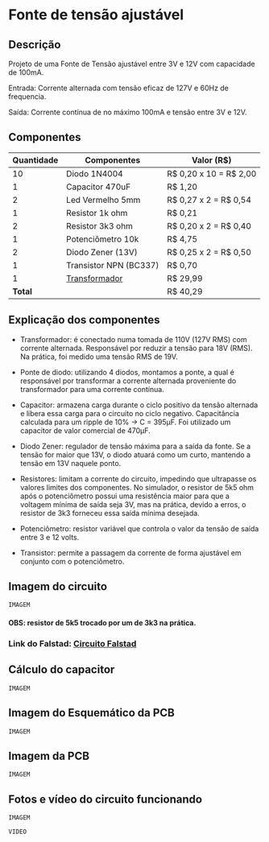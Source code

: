 # Fonte de tensão ajustável

## Descrição
Projeto de uma Fonte de Tensão ajustável entre 3V e 12V com capacidade de 100mA.

Entrada: Corrente alternada com tensão eficaz de 127V e 60Hz de frequencia.

Saída: Corrente contínua de no máximo 100mA e tensão entre 3V e 12V. 

## Componentes
| Quantidade | Componentes                  | Valor (R$) |
|------------|------------------------------|------------|
| 10         | Diodo 1N4004                 | R$ 0,20 x 10 = R$ 2,00 |
| 1          | Capacitor 470uF              | R$ 1,20 |
| 2          | Led Vermelho 5mm             | R$ 0,27 x 2 = R$ 0,54 |
| 1          | Resistor 1k ohm              | R$ 0,21 |
| 2          | Resistor 3k3 ohm             | R$ 0,20 x 2 = R$ 0,40 |
| 1          | Potenciômetro 10k            | R$ 4,75 |
| 2          | Diodo Zener (13V)            | R$ 0,25 x 2 = R$ 0,50 |
| 1          | Transistor NPN (BC337)       | R$ 0,70 |
| 1          | [Transformador](https://produto.mercadolivre.com.br/MLB-1253943633-transformador-trafo-1818v-200ma-bivolt-eletronica-_JM)                | R$ 29,99 |
| **Total**  |                              |  R$ 40,29 |

## Explicação dos componentes

* Transformador: é conectado numa tomada de 110V (127V RMS) com corrente alternada. Responsável por reduzir a tensão para 18V (RMS). Na prática, foi medido uma tensão RMS de 19V.

* Ponte de diodo: utilizando 4 diodos, montamos a ponte, a qual é responsável por transformar a corrente alternada proveniente do transformador para uma corrente contínua.

* Capacitor: armazena carga durante o ciclo positivo da tensão alternada e libera essa carga para o circuito no ciclo negativo. Capacitância calculada para um ripple de 10% -> C = 395µF. Foi utilizado um capacitor de valor comercial de 470µF.

* Diodo Zener: regulador de tensão máxima para a saída da fonte. Se a tensão for maior que 13V, o diodo atuará como um curto, mantendo a tensão em 13V naquele ponto.

* Resistores: limitam a corrente do circuito, impedindo que ultrapasse os valores limites dos componentes. No simulador, o resistor de 5k5 ohm após o potenciômetro possui uma resistência maior para que a voltagem mínima de saída seja 3V, mas na prática, devido a erros, o resistor de 3k3 forneceu essa saída mínima desejada.

* Potenciômetro: resistor variável que controla o valor da tensão de saída entre 3 e 12 volts.

* Transistor: permite a passagem da corrente de forma ajustável em conjunto com o potenciômetro.

## Imagem do circuito

`IMAGEM`

#### OBS: resistor de 5k5 trocado por um de 3k3 na prática.

### Link do Falstad: [Circuito Falstad](https://tinyurl.com/2495kd2l)

## Cálculo do capacitor

`IMAGEM`

## Imagem do Esquemático da PCB

`IMAGEM`

## Imagem da PCB

`IMAGEM`

## Fotos e vídeo do circuito funcionando

`IMAGEM`

`VIDEO`